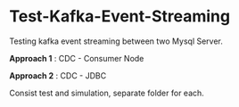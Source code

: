 # Test-Kafka-Event-Streaming
Testing kafka event streaming between two Mysql Server.

**Approach 1** : CDC - Consumer Node

**Approach 2** : CDC - JDBC

Consist test and simulation, separate folder for each.